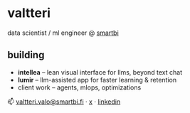 # valtteri

data scientist / ml engineer @ [smartbi](https://smartbi.fi)

## building
- **intellea** – lean visual interface for llms, beyond text chat
- **lumir** – llm-assisted app for faster learning & retention  
- client work – agents, mlops, optimizations

📫 valtteri.valo@smartbi.fi · [x](https://x.com/ValtteriValo) · [linkedin](https://www.linkedin.com/in/valtteri-valo/)
